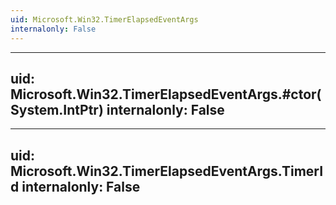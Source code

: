 ```yaml
---
uid: Microsoft.Win32.TimerElapsedEventArgs
internalonly: False
---
```


---
uid: Microsoft.Win32.TimerElapsedEventArgs.#ctor(System.IntPtr)
internalonly: False
---

---
uid: Microsoft.Win32.TimerElapsedEventArgs.TimerId
internalonly: False
---
